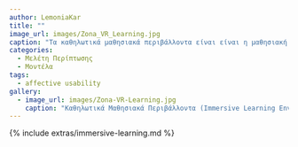 ```yaml
---
author: LemoniaKar
title: ""
image_url: images/Zona_VR_Learning.jpg
caption: "Τα καθηλωτικά μαθησιακά περιβάλλοντα είναι είναι η μαθησιακή διαδικασία, η οποία περικλείει ποικιλία τεχνικών και εργαλείων λογισμικού, όπως για παράδειγμα μάθηση βασισμένη σε διαδραστικά παιχνίδια, σε προσομοιώσεις που προσανατολίζονται σε διάφορους μαθησιακούς τομείς αλλά και σε εικονικά 3D περιβάλλοντα."
categories:
  - Μελέτη Περίπτωσης
  - Μοντέλα
tags:
  - affective usability
gallery:
  - image_url: images/Zona-VR-Learning.jpg
    caption: "Καθηλωτικά Μαθησιακά Περιβάλλοντα (Immersive Learning Environments) είναι η μαθησιακή διαδικασία, η οποία περικλείει ποικιλία τεχνικών και εργαλείων λογισμικού, όπως για παράδειγμα μάθηση βασισμένη σε διαδραστικά παιχνίδια, σε προσομοιώσεις που προσανατολίζονται σε διάφορους μαθησιακούς τομείς αλλά και σε εικονικά 3D περιβάλλοντα."
---
```


{% include extras/immersive-learning.md %}

